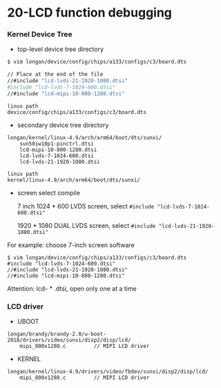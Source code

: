 # 20-LCD function debugging



### Kernel Device Tree

* top-level device tree directory

```bash
$ vim longan/device/config/chips/a133/configs/c3/board.dts

// Place at the end of the file
//#include "lcd-lvds-21-1920-1080.dtsi"
#include "lcd-lvds-7-1024-600.dtsi"
//#include "lcd-mipi-10-800-1280.dtsi"
```

```
linux path
device/config/chips/a133/configs/c3/board.dts
```



* secondary device tree directory

```
longan/kernel/linux-4.9/arch/arm64/boot/dts/sunxi/
	sun50iw10p1-pinctrl.dtsi
	lcd-mipi-10-800-1280.dtsi
	lcd-lvds-7-1024-600.dtsi
	lcd-lvds-21-1920-1080.dtsi
```

```
linux path
kernel/linux-4.9/arch/arm64/boot/dts/sunxi/
```



* screen select compile

  7 inch 1024 * 600 LVDS screen, select `#include "lcd-lvds-7-1024-600.dtsi"`

  1920 * 1080 DUAL LVDS screen, select `#include "lcd-lvds-21-1920-1080.dtsi"`

For example: choose 7-inch screen software

```shell
$ vim longan/device/config/chips/a133/configs/c3/board.dts
#include "lcd-lvds-7-1024-600.dtsi"
//#include "lcd-lvds-21-1920-1080.dtsi"
//#include "lcd-mipi-10-800-1280.dtsi"
```

Attention: lcd- * .dtsi, open only one at a time



### LCD driver

* UBOOT

```
longan/brandy/brandy-2.0/u-boot-2018/drivers/video/sunxi/disp2/disp/lcd/
	mipi_800x1280.c			// MIPI LCD driver
```

* KERNEL

```
longan/kernel/linux-4.9/drivers/video/fbdev/sunxi/disp2/disp/lcd/
	mipi_800x1280.c			// MIPI LCD driver
```



